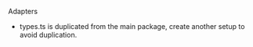Adapters

- types.ts is duplicated from the main package, create another setup to avoid duplication.